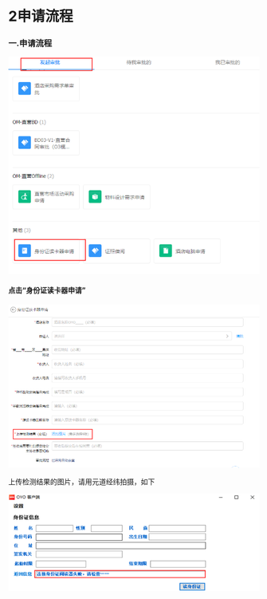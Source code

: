 # 2申请流程

### 一.申请流程

![](../../.gitbook/assets/image%20%28405%29.png)

#### 点击“身份证读卡器申请”

![](../../.gitbook/assets/image%20%28163%29.png)

上传检测结果的图片，请用元道经纬拍摄，如下

![](../../.gitbook/assets/image%20%28462%29.png)

## 

